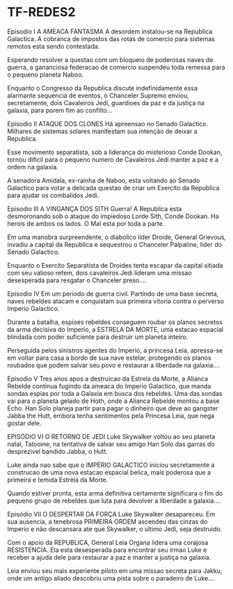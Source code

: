 # TF-REDES2

Episodio I
A AMEACA FANTASMA
A desordem instalou-se na
Republica Galactica. A
cobranca de impostos das
rotas de comercio para
sistemas remotos esta sendo
contestada.

Esperando resolver a questao
com um bloqueio de
poderosas naves de guerra,
a gananciosa federacao de
comercio suspendeu toda
remessa para o pequeno
planeta Naboo.

Enquanto o Congresso
da Republica discute
indefinidamente essa
alarmante sequencia de
eventos, o Chanceler Supremo
enviou, secretamente, dois
Cavaleiros Jedi, guardioes da
paz e da justiça na galaxia,
para porem fim ao conflito...

Episodio II
ATAQUE DOS CLONES
Há apreensao no Senado
Galactico. Milhares de sistemas
solares manifestam sua
intenção de deixar a Republica.

Esse movimento separatista,
sob a liderança do misterioso
Conde Dookan, tornou dificil
para o pequeno numero de
Cavaleiros Jedi manter a paz e
a ordem na galaxia.

A senadora Amidala, ex-rainha
de Naboo, esta voltando ao
Senado Galactico para votar a
delicada questao de criar um
Exercito da Republica para
ajudar os combalidos Jedi.

Episodio III
A VINGANÇA DOS SITH
Guerra! A Republica esta
desmoronando sob o ataque do
impiedoso Lorde Sith, Conde
Dookan. Ha herois de ambos os
lados. O Mal esta por toda a
parte.

Em uma manobra surpreendente,
o diabolico lider Droide,
General Grievous, invadiu a
capital da Republica e
sequestrou o Chanceler
Palpatine, lider do Senado
Galactico.

Enquanto o Exercito Separatista
de Droides tenta escapar da
capital sitiada com seu
valioso refem, dois cavaleiros
Jedi lideram uma missao
desesperada para resgatar o
Chanceler preso....

Episodio IV
Em um periodo de guerra civil.
Partindo de uma base secreta,
naves rebeldes atacam e
conquistam sua primeira
vitoria contra o perverso
Imperio Galactico.

Durante a batalha, espioes
rebeldes conseguem roubar
os planos secretos da arma
decisiva do Imperio, a
ESTRELA DA MORTE, uma
estacao espacial blindada
com poder suficiente para
destruir um planeta inteiro.

Perseguida pelos sinistros
agentes do Imperio, a princesa
Leia, apressa-se em voltar
para casa a bordo de sua
nave estelar, protegendo
os planos roubados que
podem salvar seu povo e
restaurar a liberdade na
galaxia....

Episodio V
Tres anos apos a destruicao da
Estrela da Morte, a Alianca
Rebelde continua fugindo da
ameaca do Imperio Galactico,
que manda sondas espias por
toda a Galaxia em busca dos
rebeldes. Uma das sondas vai
para o planeta gelado de Hoth,
onde a Alianca Rebelde montou
a base Echo. Han Solo planeja
partir para pagar o dinheiro
que deve ao gangster Jabba
the Hutt, embora tenha
sentimentos pela Princesa Leia,
que nega gostar dele.

EPISÓDIO VI
O RETORNO DE JEDI
Luke Skywalker voltou ao
seu planeta natal, Tatooine,
na tentativa de salvar seu
amigo Han Solo das garras
do desprezivel bandido
Jabba, o Hutt.

Luke ainda nao sabe que o
IMPÉRIO GALACTICO iniciou
secretamente a construcao
de uma nova estacao
espacial belica, mais
poderosa que a primeira
e temida Estrela da Morte.

Quando estiver pronta, esta
arma definitiva certamente
significara o fim do pequeno
grupo de rebeldes que luta
para devolver a liberdade
a galaxia....

Episódio VII
O DESPERTAR DA FORÇA
Luke Skywalker desapareceu.
Em sua ausencia, a tenebrosa
PRIMEIRA ORDEM ascendeu das
cinzas do Imperio e não
descansara ate que Skywalker,
o ultimo Jedi, seja destruido.

Com o apoio da REPUBLICA,
General Leia Organa lidera
uma corajosa RESISTENCIA.
Ela esta desesperada para
encontrar seu irmao Luke e
receber a ajuda dele para
restaurar a paz e manter
a justiça na galaxia.

Leia enviou seu mais
experiente piloto em uma
missao secreta para Jakku,
onde um antigo aliado
descobriu uma pista sobre
o paradeiro de Luke....

